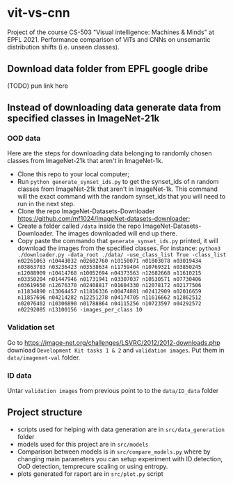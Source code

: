 # vit-vs-cnn
Project of the course CS-503 "Visual intelligence: Machines &amp; Minds" at EPFL 2021. Performance comparison of ViTs and CNNs on unsemantic distribution shifts (i.e. unseen classes).

<!-- ## Generate data from specified classes in ImageNet-21k with setup.sh script
- run `setup.sh n`, where n are OOD classes. It should download all nessesary data and install all requirements. It is advised to use virtual environment before
(`pip install virtualenv`, `virtualenv vi`, `source vi/bin/activate` )   -->

## Download data folder from EPFL google dribe

(TODO) pun link here

## Instead of downloading data generate data from specified classes in ImageNet-21k

### OOD data

Here are the steps for downloading data belonging to randomly chosen classes from ImageNet-21k that aren't in ImageNet-1k.
- Clone this repo to your local computer;
- Run `python generate_synset_ids.py` to get the synset_ids of n random classes from ImageNet-21k that aren't in ImageNet-1k. This command will the exact command with the random synset_ids that you will need to run in the next step.
- Clone the repo ImageNet-Datasets-Downloader https://github.com/mf1024/ImageNet-datasets-downloader;
- Create a folder called `/data` inside the repo ImageNet-Datasets-Downloader. The images downloaded will end up there.
- Copy paste the commando that `generate_synset_ids.py` printed, it will download the images from the specified classes. For instance: `python3 ./downloader.py -data_root ./data/ -use_class_list True -class_list n02261063 n10443032 n02602760 n10150071 n01803078 n03019434 n03863783 n03236423 n03538634 n11759404 n10769321 n03850245 n12088909 n10414768 n10052694 n04373563 n12682668 n11610215 n03350204 n01447946 n01731941 n03307037 n10530571 n07730406 n03619650 n12676370 n02408817 n01604330 n12078172 n02177506 n11834890 n13064457 n11816336 n00474881 n02412909 n02016659 n11857696 n04214282 n12251278 n04174705 n11616662 n12862512 n02076402 n10306890 n01788864 n04115256 n10723597 n04292572 n02292085 n13100156 -images_per_class 10` 



### Validation set
Go to <https://image-net.org/challenges/LSVRC/2012/2012-downloads.php> download `Development Kit tasks 1 & 2` and `validation images`. Put them in ```data/imagenet-val``` folder. 

### ID data

Untar `validation images` from previous point to to the ```data/ID_data``` folder

## Project structure

- scripts used for helping with data generation are in ```src/data_generation``` folder
- models used for this project are in ```src/models```
- Comparison between models is in ```src/compare_models.py``` where by changing main parameters you can setup experiment with ID detection, OoD detection, temprecure scaling or using entropy.
- plots generated for raport are in ```src/plot.py``` script

